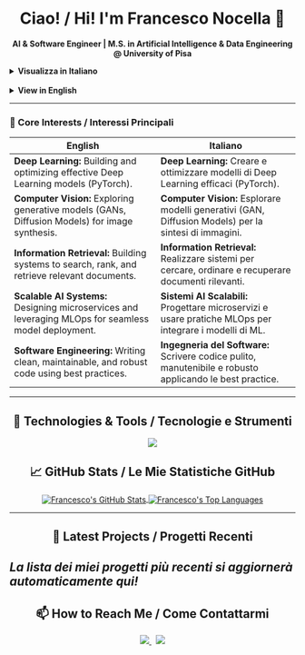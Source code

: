<h1 align="center">Ciao! / Hi! I'm Francesco Nocella 👋</h1>
<p align="center">
  <strong>AI & Software Engineer | M.S. in Artificial Intelligence & Data Engineering @ University of Pisa</strong>
</p>

<p align="center">
  <details>
  <summary><strong>Visualizza in Italiano</strong></summary>
  <br>
  Sono un <strong>laureato in Ingegneria Informatica</strong> e laureando magistrale in <strong>Artificial Intelligence & Data Engineering</strong>. Il mio obiettivo è sviluppare soluzioni software robuste e scalabili, combinando solide pratiche di ingegneria con le tecniche più avanzate di intelligenza artificiale.
  <br><br>
  Le mie competenze principali includono <strong>Java, Python e C++</strong>, con esperienza su <strong>architetture a microservizi</strong> e metodologie <strong>DevOps (Docker, Git)</strong>.
  </details>
  <br>
  <details>
  <summary><strong>View in English</strong></summary>
  <br>
  I have a <strong>degree in Computer Engineering</strong> and I'm a <strong>Master's student in Artificial Intelligence & Data Engineering</strong>. My focus is on developing robust and scalable software solutions by combining solid engineering practices with state-of-the-art AI techniques.
  <br><br>
  I have strong skills in <strong>Java, Python, and C++</strong>, with hands-on experience in <strong>microservices architecture</strong> and <strong>DevOps methodologies (Docker, Git)</strong>.
  </details>
</p>

---

### 🔭 Core Interests / Interessi Principali

| English                                                                                              | Italiano                                                                                                |
| ---------------------------------------------------------------------------------------------------- | ------------------------------------------------------------------------------------------------------- |
| **Deep Learning:** Building and optimizing effective Deep Learning models (PyTorch).                 | **Deep Learning:** Creare e ottimizzare modelli di Deep Learning efficaci (PyTorch).                    |
| **Computer Vision:** Exploring generative models (GANs, Diffusion Models) for image synthesis.       | **Computer Vision:** Esplorare modelli generativi (GAN, Diffusion Models) per la sintesi di immagini.   |
| **Information Retrieval:** Building systems to search, rank, and retrieve relevant documents.             | **Information Retrieval:** Realizzare sistemi per cercare, ordinare e recuperare documenti rilevanti.        |
| **Scalable AI Systems:** Designing microservices and leveraging MLOps for seamless model deployment.   | **Sistemi AI Scalabili:** Progettare microservizi e usare pratiche MLOps per integrare i modelli di ML.    |
| **Software Engineering:** Writing clean, maintainable, and robust code using best practices.         | **Ingegneria del Software:** Scrivere codice pulito, manutenibile e robusto applicando le best practice.   |

---

<h2 align="center">🔧 Technologies & Tools / Tecnologie e Strumenti</h2>

<p align="center">
  <img src="https://skillicons.dev/icons?i=java,python,cpp,c,cuda,pytorch,jupyter,docker,git,github,bazel,cmake,linux,vscode&perline=7" />
</p>

<h2 align="center">📈 GitHub Stats / Le Mie Statistiche GitHub</h2>

<p align="center">
  <a href="https://github.com/anuraghazra/github-readme-stats">
    <img align="center" src="https://github-readme-stats.vercel.app/api?username=franocella&show_icons=true&theme=tokyonight&count_private=true" alt="Francesco's GitHub Stats" />
  </a>
  <a href="https://github.com/anuraghazra/github-readme-stats">
    <img align="center" src="https://github-readme-stats.vercel.app/api/top-langs/?username=franocella&layout=compact&theme=tokyonight" alt="Francesco's Top Languages" />
  </a>
</p>

---

<h2 align="center">📂 Latest Projects / Progetti Recenti</h2>

*La lista dei miei progetti più recenti si aggiornerà automaticamente qui!*
---

<h2 align="center">📫 How to Reach Me / Come Contattarmi</h2>

<p align="center">
  <a href="mailto:francesco.nocella@outlook.com">
    <img src="https://img.shields.io/badge/Outlook-0078D4?style=for-the-badge&logo=microsoft-outlook&logoColor=white" />
  </a>
  &nbsp;
  <a href="https://www.linkedin.com/in/francesco-nocella-a91673232/">
    <img src="https://img.shields.io/badge/LinkedIn-0077B5?style=for-the-badge&logo=linkedin&logoColor=white" />
  </a>
</p>